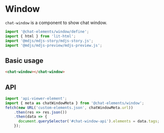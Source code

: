 # Window

`chat-window` is a component to show chat window.

```js script
import '@chat-elements/window/define';
import { html } from 'lit-html';
import '@mdjs/mdjs-story/mdjs-story.js';
import '@mdjs/mdjs-preview/mdjs-preview.js';
```

## Basic usage

```html story
<chat-window></chat-window>
```

## API

<api-viewer id="chat-window-api"></api-viewer>

```js script
import 'api-viewer-element';
import { meta as chatWindowMeta } from '@chat-elements/window';
fetch(new URL('custom-elements.json', chatWindowMeta.url))
    .then(res => res.json())
    .then(data => {
      document.querySelector('#chat-window-api').elements = data.tags;
    });
```